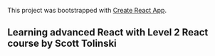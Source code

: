 This project was bootstrapped with [Create React App](https://github.com/facebook/create-react-app).

## Learning advanced React with Level 2 React course by Scott Tolinski
